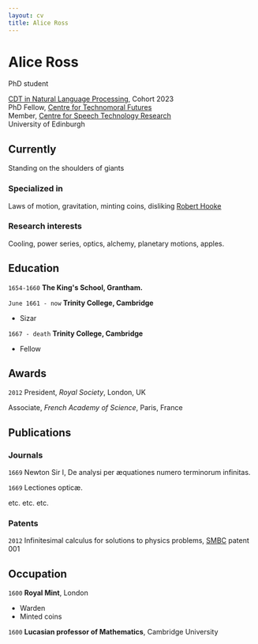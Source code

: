 ```yaml
---
layout: cv
title: Alice Ross
---
```

# Alice Ross
PhD student

<div id="webaddress">
<a href="https://informatics.ed.ac.uk/ukri-cdt-in-natural-language-processing">CDT in Natural Language Processing</a>, Cohort 2023
</div>

<div id="webaddress">
PhD Fellow, <a href="https://www.technomoralfutures.uk/">Centre for Technomoral Futures</a>
</div>

<div id="webaddress">
Member, <a href="https://www.cstr.ed.ac.uk/">Centre for Speech Technology Research</a>
</div>
University of Edinburgh



## Currently

Standing on the shoulders of giants

### Specialized in

Laws of motion, gravitation, minting coins, disliking [Robert Hooke](http://en.wikipedia.org/wiki/Robert_Hooke)


### Research interests

Cooling, power series, optics, alchemy, planetary motions, apples.


## Education

`1654-1660`
__The King's School, Grantham.__

`June 1661 - now`
__Trinity College, Cambridge__

- Sizar

`1667 - death`
__Trinity College, Cambridge__

- Fellow



## Awards

`2012`
President, *Royal Society*, London, UK

Associate, *French Academy of Science*, Paris, France



## Publications

<!-- A list is also available [online](http://scholar.google.co.uk/citations?user=LTOTl0YAAAAJ) -->

### Journals

`1669`
Newton Sir I, De analysi per æquationes numero terminorum infinitas. 

`1669`
Lectiones opticæ.

etc. etc. etc.

### Patents

`2012`
Infinitesimal calculus for solutions to physics problems, [SMBC](http://www.techdirt.com/articles/20121011/09312820678/if-patents-had-been-around-time-newton.shtml) patent 001


## Occupation

`1600`
__Royal Mint__, London

- Warden
- Minted coins

`1600`
__Lucasian professor of Mathematics__, Cambridge University



<!-- ### Footer

Last updated: May 2013 -->


